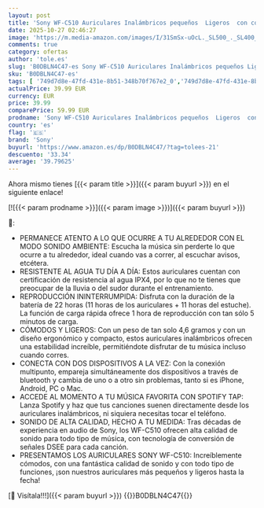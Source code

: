 ```yaml
---
layout: post
title: 'Sony WF-C510 Auriculares Inalámbricos pequeños  Ligeros  con conexión multipunto  Modo Sonido Ambiente  Resistencia al Agua IPX4  Spotify Tap  Carga rápida  22 Horas de batería  iOS y Android - Negro'
date: 2025-10-27 02:46:27
image: 'https://m.media-amazon.com/images/I/31SmSx-uOcL._SL500_._SL400_.jpg'
comments: true
category: ofertas
author: 'tole.es'
slug: 'B0DBLN4C47-es Sony WF-C510 Auriculares Inalámbricos pequeños Ligeros con...'
sku: 'B0DBLN4C47-es'
tags: [ '749d7d8e-47fd-431e-8b51-348b70f767e2_0','749d7d8e-47fd-431e-8b51-348b70f767e2_4701','749d7d8e-47fd-431e-8b51-348b70f767e2_8501','749d7d8e-47fd-431e-8b51-348b70f767e2_9101','749d7d8e-47fd-431e-8b51-348b70f767e2_9801','Arborist Merchandising Root','Audio & Sound','Auriculares para equipo de audio','Auriculares y accesorios','CML-Tech','Electrónica','Self Service','Special Features Stores','Top Brands Headphones Selection','Top brands in Electronics','Wireless Category page - Wearables','android','sony','🇪🇸', ]
actualPrice: 39.99 EUR
currency: EUR
price: 39.99
comparePrice: 59.99 EUR
prodname: 'Sony WF-C510 Auriculares Inalámbricos pequeños  Ligeros  con conexión multipunto  Modo Sonido Ambiente  Resistencia al Agua IPX4  Spotify Tap  Carga rápida  22 Horas de batería  iOS y Android - Negro'
country: 'es'
flag: '🇪🇸'
brand: 'Sony'
buyurl: 'https://www.amazon.es/dp/B0DBLN4C47/?tag=tolees-21'
descuento: '33.34'
average: '39.79625'
---
```


Ahora mismo tienes [{{< param title >}}]({{< param buyurl >}}) en el siguiente enlace!

[![{{< param prodname >}}]({{< param image >}})]({{< param buyurl >}})

🔎:

- PERMANECE ATENTO A LO QUE OCURRE A TU ALREDEDOR CON EL MODO SONIDO AMBIENTE: Escucha la música sin perderte lo que ocurre a tu alrededor, ideal cuando vas a correr, al escuchar avisos, etcétera.
- RESISTENTE AL AGUA TU DÍA A DÍA: Estos auriculares cuentan con certificación de resistencia al agua IPX4, por lo que no te tienes que preocupar de la lluvia o del sudor durante el entrenamiento.
- REPRODUCCIÓN ININTERRUMPIDA: Disfruta con la duración de la batería de 22 horas (11 horas de los auriculares + 11 horas del estuche). La función de carga rápida ofrece 1 hora de reproducción con tan sólo 5 minutos de carga.
- CÓMODOS Y LIGEROS: Con un peso de tan solo 4,6 gramos y con un diseño ergonómico y compacto, estos auriculares inalámbricos ofrecen una estabilidad increíble, permitiéndote disfrutar de tu música incluso cuando corres.
- CONECTA CON DOS DISPOSITIVOS A LA VEZ: Con la conexión multipunto, empareja simultáneamente dos dispositivos a través de bluetooth y cambia de uno o a otro sin problemas, tanto si es iPhone, Android, PC o Mac.
- ACCEDE AL MOMENTO A TU MÚSICA FAVORITA CON SPOTIFY TAP: Lanza Spotify y haz que tus canciones suenen directamente desde los auriculares inalámbricos, ni siquiera necesitas tocar el teléfono.
- SONIDO DE ALTA CALIDAD, HECHO A TU MEDIDA: Tras décadas de experiencia en audio de Sony, los WF-C510 ofrecen alta calidad de sonido para todo tipo de música, con tecnología de conversión de señales DSEE para cada canción.
- PRESENTAMOS LOS AURICULARES SONY WF-C510: Increíblemente cómodos, con una fantástica calidad de sonido y con todo tipo de funciones, ¡son nuestros auriculares más pequeños y ligeros hasta la fecha!

[🛒 Visítala!!!]({{< param buyurl >}})
{{<world>}}B0DBLN4C47{{</world>}}
